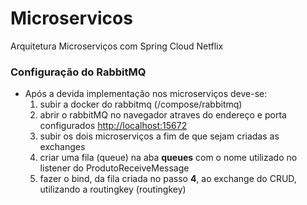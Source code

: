 # Microservicos
Arquitetura Microserviços com Spring Cloud Netflix

### Configuração do RabbitMQ
- Após a devida implementação nos microserviços deve-se:
  1. subir a docker do rabbitmq (/compose/rabbitmq)
  2. abrir o rabbitMQ no navegador atraves do endereço e porta configurados [http://localhost:15672](hppt://localhost:15672)
  3. subir os dois microserviços a fim de que sejam criadas as exchanges
  4. criar uma fila (queue) na aba **queues** com o nome utilizado no listener do ProdutoReceiveMessage
  5. fazer o bind, da fila criada no passo **4**, ao exchange do CRUD, utilizando a routingkey (routingkey)
